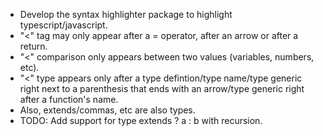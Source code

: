 - Develop the syntax highlighter package to highlight typescript/javascript.
- "<" tag may only appear after a = operator, after an arrow or after a return.
- "<" comparison only appears between two values (variables, numbers, etc).
- "<" type appears only after a type defintion/type name/type generic right next to a parenthesis that ends with an arrow/type generic right after a function's name.
- Also, extends/commas, etc are also types.
- TODO: Add support for type extends ? a : b with recursion.
